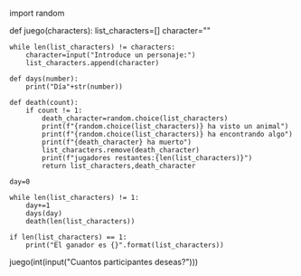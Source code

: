 
import random

def juego(characters):
    list_characters=[]
    character=""
    
    while len(list_characters) != characters:
        character=input("Introduce un personaje:")
        list_characters.append(character)

    def days(number):
        print("Día"+str(number))
    
    def death(count):
        if count != 1:
            death_character=random.choice(list_characters)
            print(f"{random.choice(list_characters)} ha visto un animal")
            print(f"{random.choice(list_characters)} ha encontrando algo")
            print(f"{death_character} ha muerto")
            list_characters.remove(death_character)
            print(f"jugadores restantes:{len(list_characters)}")
            return list_characters,death_character
    
    day=0
    
    while len(list_characters) != 1:
        day+=1
        days(day)
        death(len(list_characters))
        
    if len(list_characters) == 1:
        print("El ganador es {}".format(list_characters))

   
juego(int(input("Cuantos participantes deseas?")))
